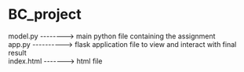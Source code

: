 # BC_project

model.py --------> main python file containing the assignment<br>
app.py ----------> flask application file to view and interact with final result<br>
index.html -------> html file
